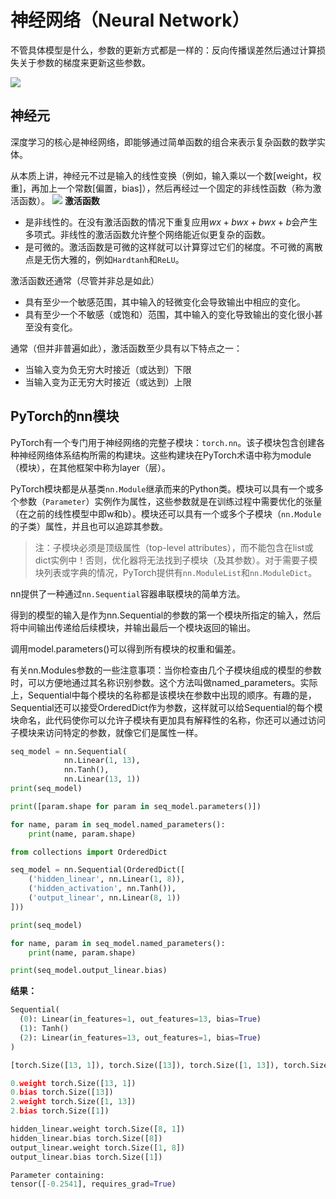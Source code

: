 # 神经网络（Neural Network）
不管具体模型是什么，参数的更新方式都是一样的：反向传播误差然后通过计算损失关于参数的梯度来更新这些参数。

![](https://tangshusen.me/Deep-Learning-with-PyTorch-Chinese/img/chapter5/5.1.png)

## 神经元
深度学习的核心是神经网络，即能够通过简单函数的组合来表示复杂函数的数学实体。

从本质上讲，神经元不过是输入的线性变换（例如，输入乘以一个数[weight，权重]，再加上一个常数[偏置，bias]），然后再经过一个固定的非线性函数（称为激活函数）。
![](https://tangshusen.me/Deep-Learning-with-PyTorch-Chinese/img/chapter5/5.2.png)
**激活函数**
* 是非线性的。在没有激活函数的情况下重复应用$wx+bw x + bwx+b$会产生多项式。非线性的激活函数允许整个网络能近似更复杂的函数。
* 是可微的。激活函数是可微的这样就可以计算穿过它们的梯度。不可微的离散点是无伤大雅的，例如<code>Hardtanh</code>和<code>ReLU</code>。

激活函数还通常（尽管并非总是如此）

* 具有至少一个敏感范围，其中输入的轻微变化会导致输出中相应的变化。
* 具有至少一个不敏感（或饱和）范围，其中输入的变化导致输出的变化很小甚至没有变化。


通常（但并非普遍如此），激活函数至少具有以下特点之一：

* 当输入变为负无穷大时接近（或达到）下限
* 当输入变为正无穷大时接近（或达到）上限

## PyTorch的nn模块
<p style="user-select: auto;">PyTorch有一个专门用于神经网络的完整子模块：<code style="user-select: auto;">torch.nn</code>。该子模块包含创建各种神经网络体系结构所需的构建块。这些构建块在PyTorch术语中称为module（模块），在其他框架中称为layer（层）。</p>
<p style="user-select: auto;">PyTorch模块都是从基类<code style="user-select: auto;">nn.Module</code>继承而来的Python类。模块可以具有一个或多个参数（<code style="user-select: auto;">Parameter</code>）实例作为属性，这些参数就是在训练过程中需要优化的张量（在之前的线性模型中即w和b）。模块还可以具有一个或多个子模块（<code style="user-select: auto;">nn.Module</code>的子类）属性，并且也可以追踪其参数。</p>
<blockquote style="user-select: auto;">
<p style="user-select: auto;">注：子模块必须是顶级属性（top-level attributes），而不能包含在list或dict实例中！否则，优化器将无法找到子模块（及其参数）。对于需要子模块列表或字典的情况，PyTorch提供有<code style="user-select: auto;">nn.ModuleList</code>和<code style="user-select: auto;">nn.ModuleDict</code>。</p></blockquote>

nn提供了一种通过<code>nn.Sequential</code>容器串联模块的简单方法。

得到的模型的输入是作为nn.Sequential的参数的第一个模块所指定的输入，然后将中间输出传递给后续模块，并输出最后一个模块返回的输出。

调用model.parameters()可以得到所有模块的权重和偏差。

有关nn.Modules参数的一些注意事项：当你检查由几个子模块组成的模型的参数时，可以方便地通过其名称识别参数。这个方法叫做named_parameters。实际上，Sequential中每个模块的名称都是该模块在参数中出现的顺序。有趣的是，Sequential还可以接受OrderedDict作为参数，这样就可以给Sequential的每个模块命名，此代码使你可以允许子模块有更加具有解释性的名称，你还可以通过访问子模块来访问特定的参数，就像它们是属性一样。
``` python
seq_model = nn.Sequential(
            nn.Linear(1, 13),
            nn.Tanh(),
            nn.Linear(13, 1))
print(seq_model)

print([param.shape for param in seq_model.parameters()])

for name, param in seq_model.named_parameters():
    print(name, param.shape)

from collections import OrderedDict

seq_model = nn.Sequential(OrderedDict([
    ('hidden_linear', nn.Linear(1, 8)),
    ('hidden_activation', nn.Tanh()),
    ('output_linear', nn.Linear(8, 1))
]))

print(seq_model)

for name, param in seq_model.named_parameters():
    print(name, param.shape)

print(seq_model.output_linear.bias)
```
**结果：**
``` python
Sequential(
  (0): Linear(in_features=1, out_features=13, bias=True)
  (1): Tanh()
  (2): Linear(in_features=13, out_features=1, bias=True)
)

[torch.Size([13, 1]), torch.Size([13]), torch.Size([1, 13]), torch.Size([1])]

0.weight torch.Size([13, 1])
0.bias torch.Size([13])
2.weight torch.Size([1, 13])
2.bias torch.Size([1])

hidden_linear.weight torch.Size([8, 1])
hidden_linear.bias torch.Size([8])
output_linear.weight torch.Size([1, 8])
output_linear.bias torch.Size([1])

Parameter containing:
tensor([-0.2541], requires_grad=True)
```